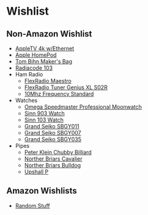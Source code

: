 # Wishlist

## Non-Amazon Wishlist
* [AppleTV 4k w/Ethernet](https://www.apple.com/shop/buy-tv/apple-tv-4k/128gb)
* [Apple HomePod](https://www.apple.com/shop/buy-homepod/homepod)
* [Tom Bihn Maker's Bag](https://www.tombihn.com/products/the-makers-bag?variant=44593161765053)
* [Radiacode 103](https://www.radiacode.com/products#!/Detector-of-nuclear-radiation-and-spectrometer-Radiacode-103/p/602724693)
* Ham Radio
    * [FlexRadio Maestro](https://www.flexradio.com/products/maestro-control-console-flex-6000/)
    * [FlexRadio Tuner Genius XL S02R](https://www.flexradio.com/products/tuner-genius-xl/?sku=TGXL-SO)
    * [10Mhz Frequency Standard](https://www.zachtek.com/product-page/10mhz-frequency-standard)
* Watches
    * [Omega Speedmaster Professional Moonwatch](https://www.omegawatches.com/en-us/watch-omega-speedmaster-moonwatch-professional-co-axial-master-chronometer-chronograph-42-mm-31030425001001)
    * [Sinn 903 Watch](https://www.watchbuys.com/store/pc/Sinn-903-Column-Wheel-St-BE-II-on-Strap-176p7751.htm)
    * [Sinn 103 Watch](https://www.watchbuys.com/store/pc/Sinn-103-Column-Wheel-St-DIAPAL-on-Strap-103p1415.htm)
    * [Grand Seiko SBGY011](https://www.grand-seiko.com/us-en/collections/sbgy011g)
    * [Grand Seiko SBGY007](https://www.grand-seiko.com/us-en/collections/sbgy007g)
    * [Grand Seiko SBGY035](https://www.grand-seiko.com/us-en/collections/sbgy035g)
* Pipes
    * [Peter Klein Chubby Billiard](https://pipes2smoke.com/collections/estates/products/peter-klein-chubby-unsmoked-dk-3)
    * [Norther Briars Cavalier](https://pipes2smoke.com/collections/northern-briars/products/northern-briars-cavalier-99)
    * [Norther Briars Bulldog](https://pipes2smoke.com/collections/northern-briars/products/northern-briars-long-shank-bulldog-46)
    * [Upshall P](https://www.pulverspriorbriar.com/english/upshall-p-101-9737)

## Amazon Wishlists
* [Random Stuff](https://www.amazon.com/hz/wishlist/ls/Q2MC4K5X229B?ref_=wl_share)

